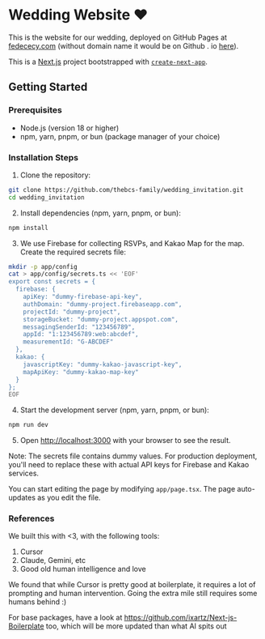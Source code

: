 # Wedding Website ❤️


This is the website for our wedding, deployed on GitHub Pages at [fedececy.com](https://fedececy.com) (without domain name it would be on Github . io [here](https://thebcs-family.github.io/wedding_invitation)).

This is a [Next.js](https://nextjs.org) project bootstrapped with [`create-next-app`](https://nextjs.org/docs/app/api-reference/cli/create-next-app).

## Getting Started

### Prerequisites

- Node.js (version 18 or higher)
- npm, yarn, pnpm, or bun (package manager of your choice)

### Installation Steps

1. Clone the repository:
```bash
git clone https://github.com/thebcs-family/wedding_invitation.git
cd wedding_invitation
```

2. Install dependencies (npm, yarn, pnpm, or bun):
```bash
npm install
```

3. We use Firebase for collecting RSVPs, and Kakao Map for the map. Create the required secrets file:


```bash
mkdir -p app/config
cat > app/config/secrets.ts << 'EOF'
export const secrets = {
  firebase: {
    apiKey: "dummy-firebase-api-key",
    authDomain: "dummy-project.firebaseapp.com",
    projectId: "dummy-project",
    storageBucket: "dummy-project.appspot.com",
    messagingSenderId: "123456789",
    appId: "1:123456789:web:abcdef",
    measurementId: "G-ABCDEF"
  },
  kakao: {
    javascriptKey: "dummy-kakao-javascript-key",
    mapApiKey: "dummy-kakao-map-key"
  }
}; 
EOF
```

4. Start the development server (npm, yarn, pnpm, or bun):
```bash
npm run dev
```

5. Open [http://localhost:3000](http://localhost:3000) with your browser to see the result.

Note: The secrets file contains dummy values. For production deployment, you'll need to replace these with actual API keys for Firebase and Kakao services.

You can start editing the page by modifying `app/page.tsx`. The page auto-updates as you edit the file.


### References


We built this with <3, with the following tools:
1. Cursor
2. Claude, Gemini, etc
3. Good old human intelligence and love

We found that while Cursor is pretty good at boilerplate, it requires a lot of prompting and human intervention. Going the extra mile still requires some humans behind :) 

For base packages, have a look at https://github.com/ixartz/Next-js-Boilerplate too, which will be more updated than what AI spits out